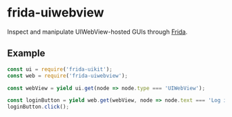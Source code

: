 # frida-uiwebview

Inspect and manipulate UIWebView-hosted GUIs through [Frida](http://frida.re).

## Example

```js
const ui = require('frida-uikit');
const web = require('frida-uiwebview');

const webView = yield ui.get(node => node.type === 'UIWebView');

const loginButton = yield web.get(webView, node => node.text === 'Log in to Spotify');
loginButton.click();
```
